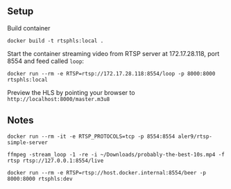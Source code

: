 ## Setup

Build container

```
docker build -t rtsphls:local .
```

Start the container streaming video from RTSP server at 172.17.28.118, port 8554 and feed called `loop`:

```
docker run --rm -e RTSP=rtsp://172.17.28.118:8554/loop -p 8000:8000 rtsphls:local
```

Preview the HLS by pointing your browser to `http://localhost:8000/master.m3u8`

## Notes

```
docker run --rm -it -e RTSP_PROTOCOLS=tcp -p 8554:8554 aler9/rtsp-simple-server
```

```
ffmpeg -stream_loop -1 -re -i ~/Downloads/probably-the-best-10s.mp4 -f rtsp rtsp://127.0.0.1:8554/live
```

```
docker run --rm -e RTSP=rtsp://host.docker.internal:8554/beer -p 8000:8000 rtsphls:dev
```
